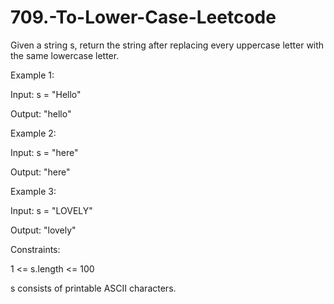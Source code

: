 # 709.-To-Lower-Case-Leetcode

Given a string s, return the string after replacing every uppercase letter with the same lowercase letter.

 

Example 1:

Input: s = "Hello"


Output: "hello"


Example 2:


Input: s = "here"


Output: "here"


Example 3:


Input: s = "LOVELY"


Output: "lovely"
 

Constraints:


1 <= s.length <= 100


s consists of printable ASCII characters.
